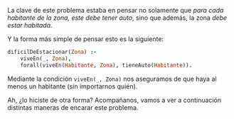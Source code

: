 La clave de este problema estaba en pensar no solamente que _para cada habitante de la zona, este debe tener auto_, sino que además, la zona _debe estar habitada_. 

Y la forma más simple de pensar esto es la siguiente: 

```prolog
dificilDeEstacionar(Zona) :-
    viveEn(_, Zona),
    forall(viveEn(Habitante, Zona), tieneAuto(Habitante)).
```

Mediante la condición `viveEn(_, Zona)` nos aseguramos de que haya al menos un habitante (sin importarnos quién). 

Ah, ¿lo hiciste de otra forma? Acompañanos, vamos a ver a continuación distintas maneras de encarar este problema. 